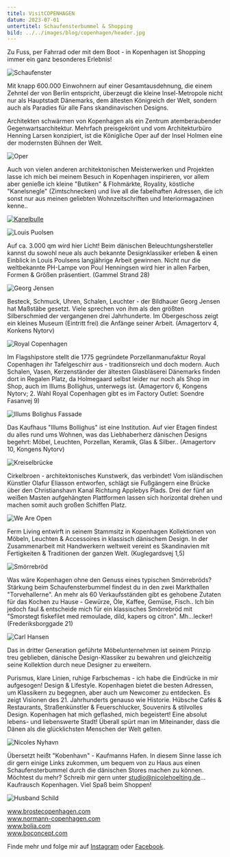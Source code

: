 ```yaml
---
titel: VisitCOPENHAGEN
datum: 2023-07-01
untertitel: Schaufensterbummel & Shopping
bild: ../../images/blog/copenhagen/header.jpg
---
```


Zu Fuss, per Fahrrad oder mit dem Boot - in Kopenhagen ist
Shopping immer ein ganz besonderes Erlebnis!

![Schaufenster](../../images/blog/copenhagen/schaufenster_q.jpg)

Mit knapp 600.000 Einwohnern auf einer Gesamtausdehnung, die
einem Zehntel der von Berlin entspricht, überzeugt die
kleine Insel-Metropole nicht nur als Hauptstadt Dänemarks,
dem ältesten Königreich der Welt, sondern auch als Paradies
für alle Fans skandinavischen Designs.

Architekten schwärmen von Kopenhagen als ein Zentrum
atemberaubender Gegenwartsarchitektur. Mehrfach preisgekrönt
und vom Architekturbüro Henning Larsen konzipiert, ist die
Königliche Oper auf der Insel Holmen eine der modernsten
Bühnen der Welt.

![Oper](../../images/blog/copenhagen/oper_2-5_h.jpg)

Auch von vielen anderen architektonischen Meisterwerken und
Projekten lasse ich mich bei meinem Besuch in Kopenhagen
inspirieren, vor allem aber genieße ich kleine "Butiken" &
Flohmärkte, Royality, köstliche "Kanelsnegle"
(Zimtschnecken) und live all die fabelhaften Adressen, die ich sonst nur aus
meinen geliebten Wohnzeitschriften und Interiormagazinen
kenne..

[![Kanelbulle](../../images/blog/copenhagen/kanelbulle.jpg)](https://loeffelweise-glueck.de)

![Louis Puolsen](../../images/blog/copenhagen/louis-poulsen_2-5_v.jpg)

Auf ca. 3.000 qm wird hier Licht! Beim dänischen
Beleuchtungshersteller kannst du sowohl neue als auch
bekannte Designklassiker erleben & einen Einblick in Louis
Poulsens langjährige Arbeit gewinnen. Nicht nur die
weltbekannte PH-Lampe von Poul Henningsen wird hier in allen
Farben, Formen & Größen präsentiert. (Gammel Strand 28)

![Georg Jensen](../../images/blog/copenhagen/georg-jensen_q.jpg)

Besteck, Schmuck, Uhren, Schalen, Leuchter - der Bildhauer
Georg Jensen hat Maßstäbe gesetzt. Viele sprechen von ihm
als den größten Silberschmied der vergangenen drei
Jahrhunderte. Im Obergeschoss zeigt ein kleines Museum
(Eintritt frei) die Anfänge seiner Arbeit. (Amagertorv 4,
Konkens Nytorv)

![Royal Copenhagen](../../images/blog/copenhagen/royal-copenhagen_q.jpg)

Im Flagshipstore stellt die 1775 gegründete
Porzellanmanufaktur Royal Copenhagen ihr Tafelgeschirr aus -
traditionsreich und doch modern. Auch Schalen, Vasen,
Kerzenständer der ältesten Glasbläserei Dänemarks finden
dort in Regalen Platz, da Holmegaard selbst leider nur noch
als Shop im Shop, auch im Illums Bollighus, unterwegs ist.
(Amagertorv 6, Kongens Nytorv; 2. Wahl Royal Copenhagen gibt
es im Factory Outlet: Soendre Fasanvej 9)

![Illums Bolighus Fassade](../../images/blog/copenhagen/illums-bolighus-fassade_2-5_v.jpg)

Das Kaufhaus "Illums Bollighus" ist eine Institution. Auf
vier Etagen findest du alles rund ums Wohnen, was das
Liebhaberherz dänischen Designs begehrt: Möbel, Leuchten,
Porzellan, Keramik, Glas & Silber.. (Amagertorv 10, Kongens
Nytorv)

![Kreiselbrücke](../../images/blog/copenhagen/kreiselbruecke_q.jpg)

Cirkelbroen - architektonisches Kunstwerk, das verbindet!
Vom isländischen Künstler Olafur Eliasson entworfen, schlägt
sie Fußgängern eine Brücke über den Christianshavn Kanal
Richtung Applebys Plads. Drei der fünf an weißen Masten
aufgehängten Plattformen lassen sich horizontal drehen und
machen somit auch großen Schiffen Platz.

![We Are Open](../../images/blog/copenhagen/we-are-open_2-5v.jpg)

Ferm Living entwirft in seinem Stammsitz in Kopenhagen
Kollektionen von Möbeln, Leuchten & Accessoires in klassisch
dänischem Design. In der Zusammenarbeit mit Handwerkern
weltweit vereint es Skandinavien mit Fertigkeiten &
Traditionen der ganzen Welt. (Kuglegardsvej 1,5)

![Smörrebröd](../../images/blog/copenhagen/smoerrebroed_q.jpg)

Was wäre Kopenhagen ohne den Genuss eines typischen
Smörrebröds? Stärkung beim Schaufensterbummel findest du in
den zwei Markthallen "Torvehallerne". An mehr als 60
Verkaufsständen gibt es gehobene Zutaten für das Kochen zu
Hause - Gewürze, Öle, Kaffee, Gemüse, Fisch.. Ich bin jedoch
faul & entscheide mich für ein klassisches Smörrebröd mit
"Smorstegt fiskefilet med remoulade, dild, kapers og
citron". Mh...lecker! (Frederiksborggade 21)

![Carl Hansen](../../images/blog/copenhagen/carl-hansen_q.jpg)

Das in dritter Generation geführte Möbelunternehmen ist
seinem Prinzip treu geblieben, dänische Design-Klassiker zu
bewahren und gleichzeitig seine Kollektion durch neue
Designer zu erweitern.

Purismus, klare Linien, ruhige Farbschemas - ich habe die
Eindrücke in mir aufgesogen! Design & Lifestyle. Kopenhagen
bietet die besten Adressen, um Klassikern zu begegnen, aber
auch um Newcomer zu entdecken. Es zeigt Visionen des 21.
Jahrhunderts genauso wie Historie. Hübsche Cafés &
Restaurants, Straßenkünstler & Feuerschlucker, Souvenirs &
stilvolles Design. Kopenhagen hat mich geflashed, mich
begeistert! Eine absolut lebens- und liebenswerte Stadt!
Überall spürt man im Miteinander, dass die Dänen als die
glücklichsten Menschen der Welt gelten.

![Nicoles Nyhavn](../../images/blog/copenhagen/nicoles-nyhavn_2-5_h.jpg)

Übersetzt heißt "Kobenhavn" - Kaufmanns Hafen. In diesem
Sinne lasse ich dir gern einige Links zukommen, um bequem
von zu Haus aus einen Schaufensterbummel durch die dänischen
Stores machen zu können. Möchtest du mehr? Schreib mir gern
unter studio@nicolehoelting.de... Kaufrausch Kopenhagen.
Viel Spaß beim Shoppen!

![Husband Schild](../../images/blog/copenhagen/husband-schild_q.jpg)

<a href="https://www.brostecopenhagen.com/de/" target="_blank" rel="noopener noreferrer">www.brostecopenhagen.com</a><br>
<a href="https://www.normann-copenhagen.com/de-DE" target="_blank" rel="noopener noreferrer" >www.normann-copenhagen.com</a> <br>
<a href="https://www.bolia.com/de-de/" target="_blank" rel="noopener noreferrer">www.bolia.com</a><br>
<a href="https://www.boconcept.com/de-de/" target="_blank" rel="noopener noreferrer" >www.boconcept.com</a>

Finde mehr und folge mir auf
<a href="https://www.instagram.com/nicolehoelting_studio/" rel="noopener noreferrer">Instagram</a>
oder <a href="https://facebook.com/p/Studio-100086007337398" target="_blank" rel="noopener noreferrer">Facebook</a>.
